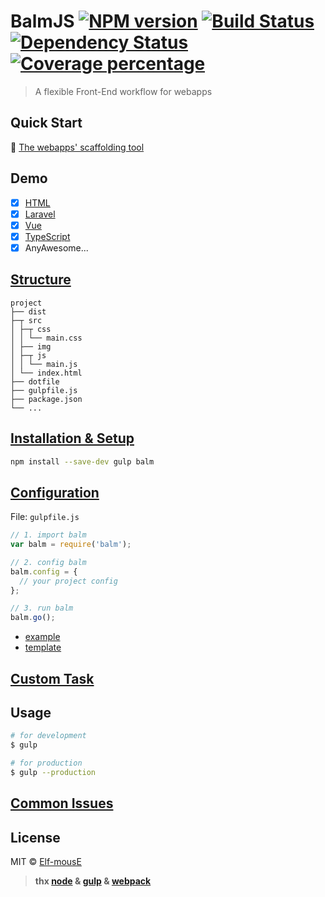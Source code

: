 # BalmJS [![NPM version][npm-image]][npm-url] [![Build Status][travis-image]][travis-url] [![Dependency Status][daviddm-image]][daviddm-url] [![Coverage percentage][coveralls-image]][coveralls-url]
> A flexible Front-End workflow for webapps

## Quick Start

👻 [The webapps' scaffolding tool](https://github.com/balmjs/balm-cli)

## Demo

- [x] [HTML](https://github.com/balmjs/demo-html)
- [x] [Laravel](https://github.com/balmjs/demo-laravel)
- [x] [Vue](https://github.com/balmjs/demo-vue)
- [x] [TypeScript](https://github.com/balmjs/demo-ts)
- [x] AnyAwesome...

## [Structure](https://github.com/balmjs/demo-boilerplate)

```
project
├── dist
├─┬ src
│ ├─┬ css
│ │ └── main.css
│ ├── img
│ ├─┬ js
│ │ └── main.js
│ └── index.html
├── dotfile
├── gulpfile.js
├── package.json
└── ...
```

## [Installation & Setup](https://github.com/balmjs/balm/blob/master/docs/installation.md)

```sh
npm install --save-dev gulp balm
```

## [Configuration](https://github.com/balmjs/balm/blob/master/docs/configuration.md)

File: `gulpfile.js`

```js
// 1. import balm
var balm = require('balm');

// 2. config balm
balm.config = {
  // your project config
};

// 3. run balm
balm.go();
```

- [example](https://github.com/balmjs/balm/blob/master/docs/_gulpfile.js)
- [template](https://github.com/balmjs/balm/blob/master/docs/_index.html)

## [Custom Task](https://github.com/balmjs/balm/blob/master/docs/custom-task.md)

## Usage

```sh
# for development
$ gulp

# for production
$ gulp --production
```

## [Common Issues](https://github.com/balmjs/balm/blob/master/docs/issues.md)

## License

MIT © [Elf-mousE](http://elf-mouse.me/)


[npm-image]: https://badge.fury.io/js/balm.svg
[npm-url]: https://npmjs.org/package/balm
[travis-image]: https://travis-ci.org/balmjs/balm.svg?branch=master
[travis-url]: https://travis-ci.org/balmjs/balm
[daviddm-image]: https://david-dm.org/balmjs/balm.svg?theme=shields.io
[daviddm-url]: https://david-dm.org/balmjs/balm
[coveralls-image]: https://coveralls.io/repos/balmjs/balm/badge.svg
[coveralls-url]: https://coveralls.io/r/balmjs/balm


> __thx [node](https://nodejs.org/) & [gulp](http://gulpjs.com/) & [webpack](http://webpack.github.io/)__
